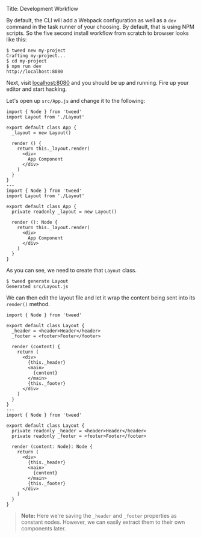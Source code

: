 Title: Development Workflow

By default, the CLI will add a Webpack configuration as well as a `dev` command in the
task runner of your choosing. By default, that is using NPM scripts. So the five second
install workflow from scratch to browser looks like this:

```shell
$ tweed new my-project
Crafting my-project...
$ cd my-project
$ npm run dev
http://localhost:8080
```

Next, visit [localhost:8080][localhost] and you should be up and running. Fire up your
editor and start hacking.

Let's open up `src/App.js` and change it to the following:

```tweed
import { Node } from 'tweed'
import Layout from './Layout'

export default class App {
  _layout = new Layout()

  render () {
    return this._layout.render(
      <div>
        App Component
      </div>
    )
  }
}
---
import { Node } from 'tweed'
import Layout from './Layout'

export default class App {
  private readonly _layout = new Layout()

  render (): Node {
    return this._layout.render(
      <div>
        App Component
      </div>
    )
  }
}
```

As you can see, we need to create that `Layout` class.

```shell
$ tweed generate Layout
Generated src/Layout.js
```

We can then edit the layout file and let it wrap the content being sent into its
`render()` method.

```tweed
import { Node } from 'tweed'

export default class Layout {
  _header = <header>Header</header>
  _footer = <footer>Footer</footer>

  render (content) {
    return (
      <div>
        {this._header}
        <main>
          {content}
        </main>
        {this._footer}
      </div>
    )
  }
}
---
import { Node } from 'tweed'

export default class Layout {
  private readonly _header = <header>Header</header>
  private readonly _footer = <footer>Footer</footer>

  render (content: Node): Node {
    return (
      <div>
        {this._header}
        <main>
          {content}
        </main>
        {this._footer}
      </div>
    )
  }
}
```

> **Note:** Here we're saving the `_header` and `_footer` properties as constant nodes.
> However, we can easily extract them to their own components later.

[localhost]: http://localhost:8080 "http://localhost:8080"
